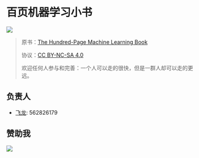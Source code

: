 # 百页机器学习小书

![](cover.jpg)

> 原书：[The Hundred-Page Machine Learning Book](http://themlbook.com/wiki/doku.php)
> 
> 协议：[CC BY-NC-SA 4.0](http://creativecommons.org/licenses/by-nc-sa/4.0/)
> 
> 欢迎任何人参与和完善：一个人可以走的很快，但是一群人却可以走的更远。

## 负责人

* [飞龙](https://github.com/wizardforcel): 562826179

## 赞助我

![](https://www.apachecn.org/img/about/donate.jpg)

